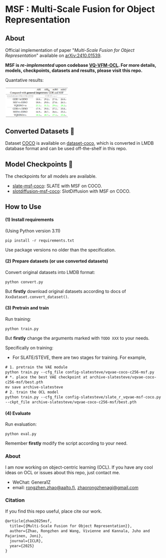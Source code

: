 # MSF : Multi-Scale Fusion for Object Representation



## About

Official implementation of paper "*Multi-Scale Fusion for Object Representation*" available on [arXiv:2410.01539](https://arxiv.org/abs/2410.01539).

**MSF is *re-implemented* upon codebase [VQ-VFM-OCL](https://github.com/Genera1Z/VQ-VFM-OCL). For more details, models, checkpoints, datasets and results, please visit this repo.**

Quantative results:

<img src="res/quantitative_results.png" style="width:40%;">



## Converted Datasets 🚀

Dataset [COCO](https://cocodataset.org) is available on [dataset-coco](https://github.com/Genera1Z/VQ-VFM-OCL/releases/tag/dataset-coco), which is converted in LMDB database format and can be used off-the-shelf in this repo.



## Model Checkpoints 🌟

The checkpoints for all models are available.
- [slate-msf-coco](https://github.com/Genera1Z/MultiScaleFusion/releases/tag/slate-msf-coco): SLATE with MSF on COCO.
- [slotdiffusion-msf-coco](https://github.com/Genera1Z/MultiScaleFusion/releases/tag/slotdiffusion-msf-coco): SlotDiffusion with MSF on COCO.



## How to Use

#### (1) Install requirements

(Using Python version 3.11)
```shell
pip install -r requirements.txt
```
Use package versions no older than the specification.

#### (2) Prepare datasets (or use converted datasets)

Convert original datasets into LMDB format: 
```shell
python convert.py
```
But **firstly** download original datasets according to docs of ```XxxDataset.convert_dataset()```.

#### (3) Pretrain and train

Run training:
```shell
python train.py
```
But **firstly** change the arguments marked with ```TODO XXX``` to your needs.

Specifically on training:
- For SLATE/STEVE, there are two stages for training. For example,
```shell
# 1. pretrain the VAE module
python train.py --cfg_file config-slatesteve/vqvae-coco-c256-msf.py
# *. place the best VAE checkpoint at archive-slatesteve/vqvae-coco-c256-msf/best.pth
mv save archive-slatesteve
# 2. train the OCL model
python train.py --cfg_file config-slatesteve/slate_r_vqvae-msf-coco.py --ckpt_file archive-slatesteve/vqvae-coco-c256-msf/best.pth
```



#### (4) Evaluate

Run evaluation:
```shell
python eval.py
```
Remember **firstly** modify the script according to your need.



### About

I am now working on object-centric learning (OCL). If you have any cool ideas on OCL or issues about this repo, just contact me.
- WeChat: Genera1Z
- email: rongzhen.zhao@aalto.fi, zhaorongzhenagi@gmail.com



### Citation

If you find this repo useful, place cite our work.
```
@article{zhao2025msf,
  title={{Multi-Scale Fusion for Object Representation}},
  author={Zhao, Rongzhen and Wang, Vivienne and Kannala, Juho and Pajarinen, Joni},
  journal={ICLR},
  year={2025}
}
```
